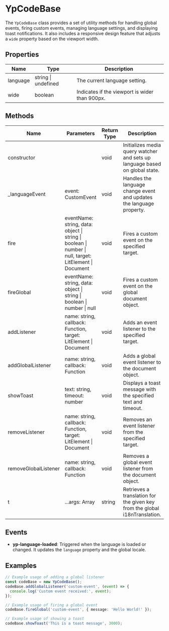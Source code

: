 # YpCodeBase

The `YpCodeBase` class provides a set of utility methods for handling global events, firing custom events, managing language settings, and displaying toast notifications. It also includes a responsive design feature that adjusts a `wide` property based on the viewport width.

## Properties

| Name        | Type                  | Description                                      |
|-------------|-----------------------|--------------------------------------------------|
| language    | string \| undefined   | The current language setting.                    |
| wide        | boolean               | Indicates if the viewport is wider than 900px.   |

## Methods

| Name                | Parameters                                  | Return Type | Description                                                                 |
|---------------------|---------------------------------------------|-------------|-----------------------------------------------------------------------------|
| constructor         |                                             | void        | Initializes media query watcher and sets up language based on global state. |
| _languageEvent      | event: CustomEvent                          | void        | Handles the language change event and updates the language property.        |
| fire                | eventName: string, data: object \| string \| boolean \| number \| null, target: LitElement \| Document | void        | Fires a custom event on the specified target.                               |
| fireGlobal          | eventName: string, data: object \| string \| boolean \| number \| null | void        | Fires a custom event on the global document object.                         |
| addListener         | name: string, callback: Function, target: LitElement \| Document | void        | Adds an event listener to the specified target.                             |
| addGlobalListener   | name: string, callback: Function            | void        | Adds a global event listener to the document object.                        |
| showToast           | text: string, timeout: number               | void        | Displays a toast message with the specified text and timeout.               |
| removeListener      | name: string, callback: Function, target: LitElement \| Document | void        | Removes an event listener from the specified target.                        |
| removeGlobalListener| name: string, callback: Function            | void        | Removes a global event listener from the document object.                   |
| t                   | ...args: Array<string>                      | string      | Retrieves a translation for the given key from the global i18nTranslation.  |

## Events

- **yp-language-loaded**: Triggered when the language is loaded or changed. It updates the `language` property and the global locale.

## Examples

```typescript
// Example usage of adding a global listener
const codeBase = new YpCodeBase();
codeBase.addGlobalListener('custom-event', (event) => {
  console.log('Custom event received:', event);
});

// Example usage of firing a global event
codeBase.fireGlobal('custom-event', { message: 'Hello World!' });

// Example usage of showing a toast
codeBase.showToast('This is a toast message', 3000);
```